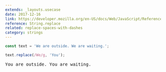 ```yaml
---
extends: _layouts.usecase
date: 2017-12-16
link: https://developer.mozilla.org/en-US/docs/Web/JavaScript/Reference/Global_Objects/String/replace
reference: String.replace
related: replace-spaces-with-dashes
category: strings
---
```


```javascript
const text = 'We are outside. We are waiting.';

text.replace(/We/g, 'You');
```

<pre class="output">You are outside. You are waiting.</pre>
